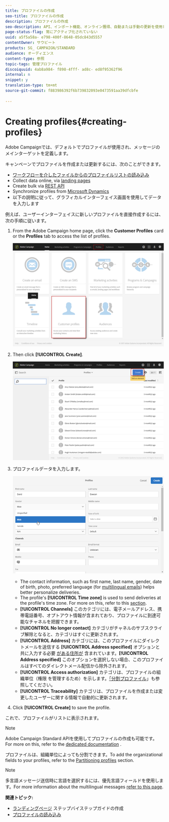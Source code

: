 ```yaml
---
title: プロファイルの作成
seo-title: プロファイルの作成
description: プロファイルの作成
seo-description: API、インポート機能、オンライン獲得、自動または手動の更新を使用して、プロファイルを作成し、連絡先にデータを収集する方法について説明します。
page-status-flag: 常にアクティブ化されていない
uuid: a5f5a58a- e798-400f-8648-05dc843d5557
contentOwner: サウビート
products: SG_ CAMPAIGN/STANDARD
audience: オーディエンス
content-type: 参照
topic-tags: 管理プロファイル
discoiquuid: 4ab8a984- f898-4fff- ad8c- ed8f95362f96
internal: n
snippet: y
translation-type: tm+mt
source-git-commit: f883986392f6b739832093e0473591aa39dfcbfe

---
```



# Creating profiles{#creating-profiles}

Adobe Campaignでは、デフォルトでプロファイルが使用され、メッセージのメインターゲットを定義します。

キャンペーンでプロファイルを作成または更新するには、次のことができます。

* [ワークフローを介したファイルからのプロファイルリストの読み込み](https://helpx.adobe.com/campaign/kt/acs/using/acs-importing-profiles-feature-video-using.html)
* Collect data online, via [landing pages](https://docs.campaign.adobe.com/doc/standard/getting_started/en/ACS_CreateLandingPage.html)
* Create bulk via [REST API](http://docs.campaign.adobe.com/doc/standard/en/api/ACS_API.html)
* Synchronize profiles from [Microsoft Dynamics](https://helpx.adobe.com/campaign/kb/acs-ms-dynamics.html)
* 以下の説明に従って、グラフィカルインターフェイス画面を使用してデータを入力します

例えば、ユーザーインターフェイスに新しいプロファイルを直接作成するには、次の手順に従います。

1. From the Adobe Campaign home page, click the **Customer Profiles** card or the **Profiles** tab to access the list of profiles.

   ![](assets/profile_creation_1.png)

1. Then click **[!UICONTROL Create]**.

   ![](assets/profile_creation.png)

1. プロファイルデータを入力します。

   ![](assets/profile_creation1.png)

   * The contact information, such as first name, last name, gender, date of birth, photo, preferred language (for [multilingual emails](../../channels/using/creating-a-multilingual-email.md)) helps better personalize deliveries.
   * The profile's **[!UICONTROL Time zone]** is used to send deliveries at the profile's time zone. For more on this, refer to this [section](../../sending/using/sending-messages-at-the-recipient-s-time-zone.md).
   * **[!UICONTROL Channels]** このカテゴリには、電子メールアドレス、携帯電話番号、オプトアウト情報が含まれており、プロファイルに到達可能なチャネルを把握できます。
   * **[!UICONTROL No longer contact]** カテゴリがチャネルのサブスクライブ解除となると、カテゴリはすぐに更新されます。
   * **[!UICONTROL Address]** カテゴリには、このプロファイルにダイレクトメールを送信する **[!UICONTROL Address specified]** オプションと共に入力する必要 [がある住所が](../../channels/using/about-direct-mail.md) 含まれています。**[!UICONTROL Address specified]** このオプションを選択しない場合、このプロファイルはすべてのダイレクトメール配信から除外されます。
   * **[!UICONTROL Access authorization]** カテゴリは、プロファイルの組織単位（権限 [](../../administration/using/about-access-management.md)を管理するため）を示します。[「分割プロファイル](../../administration/using/organizational-units.md#partitioning-profiles)」も参照してください。
   * **[!UICONTROL Traceability]** カテゴリは、プロファイルを作成または変更したユーザーに関する情報で自動的に更新されます。

1. Click **[!UICONTROL Create]** to save the profile.

これで、プロファイルがリストに表示されます。

>[!NOTE]
>
>Adobe Campaign Standard APIを使用してプロファイルの作成も可能です。For more on this, refer to the [dedicated documentation](https://docs.campaign.adobe.com/doc/standard/en/api/ACS_API.html#creating-profiles) .

プロファイルは、組織単位によっても分割できます。To add the organizational fields to your profiles, refer to the [Partitioning profiles](../../administration/using/organizational-units.md#partitioning-profiles) section.

>[!NOTE]
>
>多言語メッセージ送信時に言語を選択するには、優先言語フィールドを使用します。For more information about the multilingual messages [refer to this page](../../channels/using/creating-a-multilingual-email.md).

**関連トピック:**

* [ランディングページ](https://docs.campaign.adobe.com/doc/standard/getting_started/en/ACS_CreateLandingPage.html) ステップバイステップガイドの作成
* [プロファイルの読み込み](https://helpx.adobe.com/campaign/kt/acs/using/acs-importing-profiles-feature-video-using.html)

